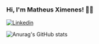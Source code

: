 ### Hi, I'm Matheus Ximenes! 👋🏽

[![Linkedin](https://img.shields.io/badge/LinkedIn-0077B5?style=for-the-badge&logo=linkedin&logoColor=white)](https://www.linkedin.com/in/matheus-ximenes-162458187/)

![Anurag's GitHub stats](https://github-readme-stats.vercel.app/api?username=MatheusXimeness&show_icons=true&theme=dracula)
